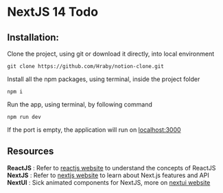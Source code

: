 # NextJS 14 Todo

## Installation:
Clone the project, using git or download it directly, into local environment
```terminal
git clone https://github.com/Hraby/notion-clone.git
```
Install all the npm packages, using terminal, inside the project folder
```terminal
npm i
```
Run the app, using terminal, by following command
```terminal
npm run dev
```
If the port is empty, the application will run on [localhost:3000](http://localhost:3000)

## Resources
<b>ReactJS</b> : Refer to [reactjs website](https://reactjs.org/) to understand the concepts of ReactJS
<br><b>NextJS</b> : Refer to [nextjs website](https://nextjs.org/docs) to learn about Next.js features and API
<br><b>NextUI</b> : Sick animated components for NextJS, more on [nextui website](https://nextui.org/docs/guide/introduction)
